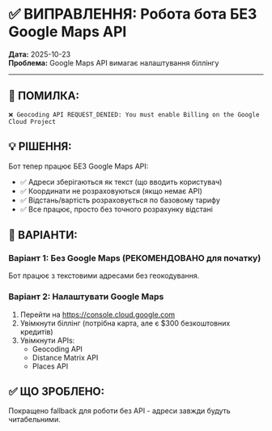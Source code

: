 # ✅ ВИПРАВЛЕННЯ: Робота бота БЕЗ Google Maps API

**Дата:** 2025-10-23  
**Проблема:** Google Maps API вимагає налаштування біллінгу

---

## 🐛 ПОМИЛКА:

```
❌ Geocoding API REQUEST_DENIED: You must enable Billing on the Google Cloud Project
```

## 💡 РІШЕННЯ:

Бот тепер працює БЕЗ Google Maps API:
- ✅ Адреси зберігаються як текст (що вводить користувач)
- ✅ Координати не розраховуються (якщо немає API)
- ✅ Відстань/вартість розраховується по базовому тарифу
- ✅ Все працює, просто без точного розрахунку відстані

## 📝 ВАРІАНТИ:

### Варіант 1: Без Google Maps (РЕКОМЕНДОВАНО для початку)
Бот працює з текстовими адресами без геокодування.

### Варіант 2: Налаштувати Google Maps
1. Перейти на https://console.cloud.google.com
2. Увімкнути біллінг (потрібна карта, але є $300 безкоштовних кредитів)
3. Увімкнути APIs:
   - Geocoding API
   - Distance Matrix API
   - Places API

## ✅ ЩО ЗРОБЛЕНО:

Покращено fallback для роботи без API - адреси завжди будуть читабельними.
